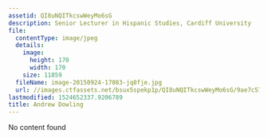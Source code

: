 ```yaml
---
assetid: QI8uNQITkcswWeyMo6sG
description: Senior Lecturer in Hispanic Studies, Cardiff University
file:
  contentType: image/jpeg
  details:
    image:
      height: 170
      width: 170
    size: 11859
  fileName: image-20150924-17083-jq8fje.jpg
  url: //images.ctfassets.net/bsux5spekp1p/QI8uNQITkcswWeyMo6sG/9ae7c57d5c3ebdacc08b2d079c8a9fc2/image-20150924-17083-jq8fje.jpg
lastmodified: 1524652337.9206789
title: Andrew Dowling
---
```

No content found